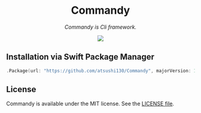 <p align="center">
    <h1 align="center">Commandy</h1>
</p1>

<p align="center"><i>Commandy is Cli framework.</i></p>

<p align="center">
    <a href=".license-mit"><img src="https://img.shields.io/badge/license-MIT-blue.svg"></a> 
</p>

## Installation via Swift Package Manager
```swift
.Package(url: "https://github.com/atsushi130/Commandy", majorVersion: 1),
```

## License
Commandy is available under the MIT license. See the [LICENSE file](https://github.com/atsushi130/Commandy/blob/master/license-mit).
